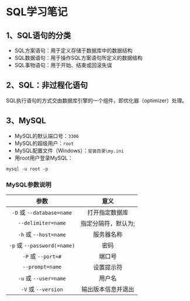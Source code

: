 # SQL学习笔记

## 1、SQL语句的分类
* SQL方案语句：用于定义存储于数据库中的数据结构
* SQL数据语句：用于操作SQL方案语句所定义的数据结构
* SQL事物语句：用于开始、结束或回滚失误
## 2、SQL：非过程化语句
SQL执行语句的方式交由数据库引擎的一个组件，即优化器（optimizer）处理。
## 3、MySQL
* MySQL的默认端口号：`3306`
* MySQL的超级用户：`root`
* MySQL配置文件（Windows）：`安装目录\my.ini`
* 用root用户登录MySQL：
```
mysql -u root -p
```
### MySQL参数说明
|参数|意义|
|:--:|:--:|
|`-D` 或 `--database=name`|打开指定数据库|
|`--delimiter=name`|指定分隔符，默认为;|
|`-h` 或 `--host=name`|服务器名称|
|`-p` 或 `--password(=name)`|密码|
|`-P` 或 `--port=#`|端口号|
|`--prompt=name`|设置提示符|
|`-u` 或 `--user=name`|用户名|
|`-V` 或 `--version`|输出版本信息并退出|

